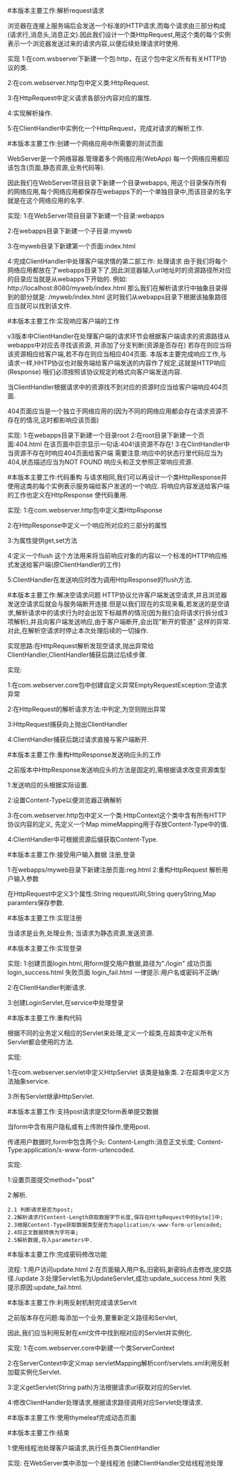 #本版本主要工作:解析request请求

浏览器在连接上服务端后会发送一个标准的HTTP请求,而每个请求由三部分构成(请求行,消息头,消息正文).因此我们设计一个类HttpRequest,用这个类的每个实例表示一个浏览器发送过来的请求内容,以便后续处理请求时使用.


实现
1:在com.wsbserver下新建一个包:http，在这个包中定义所有有关HTTP协议的类.

2:在com.webserver.http包中定义类:HttpRequest.

3:在HttpRequest中定义请求各部分内容对应的属性.

4:实现解析操作.

5:在ClientHandler中实例化一个HttpRequest，完成对请求的解析工作.


#本版本主要工作:创建一个网络应用中所需要的测试页面


WebServer是一个网络容器.管理着多个网络应用(WebApp)
每一个网络应用都应该包含(页面,静态资源,业务代码等).

因此我们在WebServer项目目录下新建一个目录webapps,
用这个目录保存所有的网络应用,每个网络应用都保存在webapps下的一个单独目录中,而该目录的名字就是在这个网络应用的名字.


实现:
1:在WebServer项目目录下新建一个目录:webapps

2:在webapps目录下新建一个子目录:myweb

3:在myweb目录下新建第一个页面:index.html

4:完成ClientHandler中处理客户端求情的第二部工作:
	处理请求
	由于我们将每个网络应用都放在了webapps目录下了,因此浏览器输入url地址时的资源路径所对应的目录应当就是从webapps下开始的.
	例如:
	http://localhost:8080/myweb/index.html
	那么我们在解析请求行中抽象目录得到的部分就是:
	/myweb/index.html
	这时我们从webapps目录下根据该抽象路径应当就可以找到该文件.
	
#本版本主要工作:实现响应客户端的工作

v3版本中ClientHandler在处理客户端的请求环节会根据客户端请求的资源路径从webapps中对应去寻找该资源,
并添加了分支判断(资源是否存在)
若存在则应当将该资源相应给客户端,若不存在则应当相应404页面.
本版本主要完成响应工作,与请求一样,HHTP协议也对服务端给客户端发送的内容作了规定,这就是HTTP响应(Response)
哦们必须按照该协议规定的格式向客户端发送内容.

当ClientHandler根据请求中的资源找不到对应的资源时应当给客户端响应404页面.

404页面应当是一个独立于网络应用的(因为不同的网络应用都会存在请求资源不存在的情况,这时都影响应该页面)

实现:
1:在webapps目录下新建一个目录root
2:在root目录下新建一个页面:404.html
	在该页面中巨宗显示一句话:404!该资源不存在!
3:在ClintHandler中当资源不存在时响应404页面给客户端
	需要注意:响应中的状态行里代码应当为404,状态描述应当为NOT FOUND
	响应头和正文参照正常响应资源.


#本版本主要工作:代码重构
与请求相同,我们可以再设计一个类HttpResponse并使用这类的每个实例表示服务端给客户发送的一个响应.
将响应内容发送给客户端的工作也定义在HttpResponse
使代码重用.


实现:
1:在com.webserver.http包中定义类HttpRsponse

2:在HttpResponse中定义一个响应所对应的三部分的属性

3:为属性提供get,set方法

4:定义一个flush
这个方法用来将当前响应对象的内容以一个标准的HTTP响应格式发送给客户端(原ClientHandler的工作)

5:ClientHandler在发送响应时改为调用HttpResponse的flush方法.

#本版本主要工作:解决空请求问题
HTTP协议允许客户端发送空请求,并且浏览器发送空请求后就会与服务端断开连接.但是以我们现在的实现来看,若发送的是空请求,解析请求中的请求行为时会出现下标越界的情况(因为我们会将请求行拆分成3项解析),并且向客户端发送响应,由于客户端断开,会出现"断开的管道"
这样的异常.
对此,在解析空请求时停止本次处理后续的一切操作.

实现思路:在HttpRequest解析发现空请求,抛出异常给ClientHandler,ClientHandler捕获后跳过后续步骤.

实现:

1:在com.webserver.core包中创建自定义异常EmptyRequestException:空请求异常

2:在HttpRequest的解析请求方法:中判定,为空则抛出异常

3:HttpRequest捕获向上抛出ClientHandler

4:ClientHandler捕获后跳过请求直接与客户端断开.


#本版本主要工作:重构HttpResponse发送响应头的工作

之前版本中HttpResponse发送响应头的方法是固定的,需根据请求改变资源类型

1:发送响应的头根据实际设置.

2:设置Content-Type以便浏览器正确解析

3:在com.webserver.http包中定义一个类:HttpContext这个类中含有所有HTTP协议内容的定义,
	先定义一个Map mimeMapping用于存放Content-Type中的值.
	
4:ClientHandler中可根据资源后缀获取Content-Type.

#本版本主要工作:接受用户输入数据
注册,登录

1:在webapps/myweb目录下新建注册页面:reg.html
2:重构HttpRequest 解析用户输入参数

在HttpRequest中定义3个属性:String requestURI,String queryString,Map paramters保存参数.

#本版本主要工作:实现注册

当请求是业务,处理业务;
当请求为静态资源,发送资源.


#本版本主要工作:实现登录

实现:
1:创建页面login.html,用form提交用户数据,路径为"./login"
	成功页面 login_success.html
	失败页面 login_fail.html 一律提示:用户名或密码不正确/

2:在ClientHandler判断请求.

3:创建LoginServlet,在service中处理登录

#本版本主要工作:重构代码

根据不同的业务定义相应的Servlet来处理,定义一个超类,在超类中定义所有Servlet都会使用的方法.

实现:

1:在com.webserver.servlet中定义HttpServlet
	该类是抽象类.
2:在超类中定义方法抽象service.

3:所有Servlet继承HttpServlet.

#本版本主要工作:支持post请求提交form表单提交数据

当form中含有用户隐私或有上传附件操作,使用post.

传递用户数据时,form中包含两个头:
Content-Length:消息正文长度;
Content-Type:application/x-www-form-urlencoded.

实现:

1:设置页面提交method="post"

2:解析.

	2.1 判断请求是否为post;
	2.2解析请求行Content-Length获取数据字节长度,保存在HttpRequest中的byte[]中;
	2.3根据Content-Type获取数据类型是否为application/x-www-form-urlencoded;
	2.4将正文数据转换为字符串;
	2.5解析数据,存入parameters中.
	
	
	
#本版本主要工作:完成密码修改功能

流程:
1:用户访问update.html
2:在页面输入用户名,旧密码,新密码点击修改,提交路径./update
3:处理Servlet名为UpdateServlet,成功:update_success.html
	失败提示原因:update_fail.html.

	
#本版本主要工作:利用反射机制完成请求Servlt

之前版本存在问题:每添加一个业务,要重新定义路径和Servlet,

因此,我们应当利用反射在xml文件中找到相对应的Servlet并实例化.



实现:
1:在com.webserver.core中新建一个类ServerContext

2:在ServerContext中定义map servletMapping解析conf/servlets.xml利用反射加载实例化Servlet.

3:定义getServlet(String path)方法根据请求url获取对应的Servlet.

4:修改ClientHandler处理请求,根据请求路径调用对应Servlet处理请求.



#本版本主要工作:使用thymeleaf完成动态页面





#本版本主要工作:结束

1:使用线程池处理客户端请求,执行任务类ClientHandler


实现:
	在WebServer类中添加一个是线程池
	创建ClientHandler交给线程池处理
	
